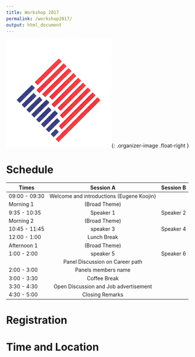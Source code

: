 ```yaml
---
title: Workshop 2017
permalink: /workshop2017/
output: html_document
---
```

![logo](../images/logo.jpg){: .organizer-image .float-right }




# Schedule

| Times         | Session A     | Session B  |
| ------------- |:-------------:| ----------:|
| 09:00 - 09:30 | Welcome and introductions (Eugene Koojin) |
| Morning 1 | (Broad Theme)
9:35 - 10:35      | Speaker 1      |   Speaker 2 |
| Morning 2 | (Broad Theme)
10:45 - 11:45 | speaker 3      |    Speaker 4 |
| 12:00 - 1:00 | Lunch Break                |
| Afternoon 1 | (Broad Theme)
1:00 - 2:00 | speaker 5      |    Speaker 6 |
| | Panel Discussion on Career path
2:00 - 3:00 | Panels members name |
| 3:00 - 3:30 | Coffee Break                |
| 3:30 - 4:30 | Open Discussion and Job advertisement   |
| 4:30 - 5:00 | Closing Remarks                |



# Registration



# Time and Location

